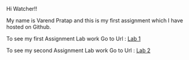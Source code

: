 Hi Watcher!!

My name is Varend Pratap and this is my first assignment which I have hosted on Github.

To see my first Assignment Lab work Go to Url : <a href="https://varendpratap477.github.io/frontenddevelopment/chapter01/lab1/cityfarmer.html">Lab 1</a> 

To see my second Assignment Lab work Go to Url : <a href="https://varendpratap477.github.io/frontenddevelopment/chapter01/lab2/cycle.html">Lab 2</a>
